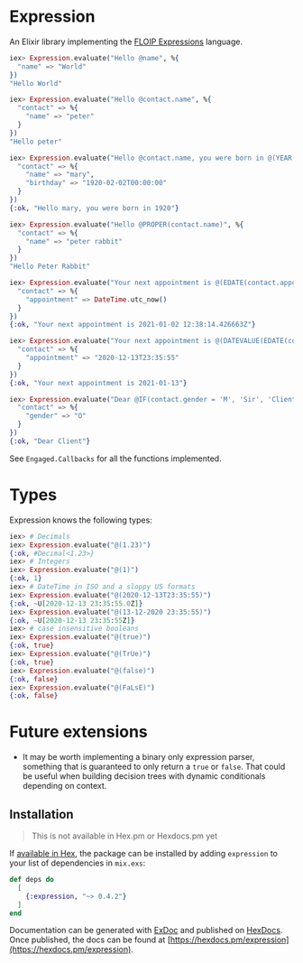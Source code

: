 # Expression

An Elixir library implementing the [FLOIP Expressions](https://floip.gitbook.io/flow-specification/expressions) language.

```elixir
iex> Expression.evaluate("Hello @name", %{
  "name" => "World"
})
"Hello World"

iex> Expression.evaluate("Hello @contact.name", %{
  "contact" => %{
    "name" => "peter"
  }
})
"Hello peter"

iex> Expression.evaluate("Hello @contact.name, you were born in @(YEAR(contact.birthday))", %{
  "contact" => %{
    "name" => "mary",
    "birthday" => "1920-02-02T00:00:00"
  }
})
{:ok, "Hello mary, you were born in 1920"}

iex> Expression.evaluate("Hello @PROPER(contact.name)", %{
  "contact" => %{
    "name" => "peter rabbit"
  }
})
"Hello Peter Rabbit"

iex> Expression.evaluate("Your next appointment is @(EDATE(contact.appointment, 1))", %{
  "contact" => %{
    "appointment" => DateTime.utc_now()
  }
})
{:ok, "Your next appointment is 2021-01-02 12:38:14.426663Z"}

iex> Expression.evaluate("Your next appointment is @(DATEVALUE(EDATE(contact.appointment, 1), \"%Y-%m-%d\"))", %{
  "contact" => %{
    "appointment" => "2020-12-13T23:35:55"
  }
})
{:ok, "Your next appointment is 2021-01-13"}

iex> Expression.evaluate("Dear @IF(contact.gender = 'M', 'Sir', 'Client')", %{
  "contact" => %{
    "gender" => "O"
  }
})
{:ok, "Dear Client"}
```

See `Engaged.Callbacks` for all the functions implemented.

# Types

Expression knows the following types:

```elixir
iex> # Decimals
iex> Expression.evaluate("@(1.23)")
{:ok, #Decimal<1.23>}
iex> # Integers
iex> Expression.evaluate("@(1)")
{:ok, 1}
iex> # DateTime in ISO and a sloppy US formats
iex> Expression.evaluate("@(2020-12-13T23:35:55)")
{:ok, ~U[2020-12-13 23:35:55.0Z]}
iex> Expression.evaluate("@(13-12-2020 23:35:55)")
{:ok, ~U[2020-12-13 23:35:55Z]}
iex> # case insensitive booleans
iex> Expression.evaluate("@(true)")
{:ok, true}
iex> Expression.evaluate("@(TrUe)")
{:ok, true}
iex> Expression.evaluate("@(false)")
{:ok, false}
iex> Expression.evaluate("@(FaLsE)")
{:ok, false}
```

# Future extensions

- It may be worth implementing a binary only expression parser, something
  that is guaranteed to only return a `true` or `false`. That could be useful
  when building decision trees with dynamic conditionals depending on context.

## Installation

> This is not available in Hex.pm or Hexdocs.pm yet

If [available in Hex](https://hex.pm/docs/publish), the package can be installed
by adding `expression` to your list of dependencies in `mix.exs`:

```elixir
def deps do
  [
    {:expression, "~> 0.4.2"}
  ]
end
```

Documentation can be generated with [ExDoc](https://github.com/elixir-lang/ex_doc)
and published on [HexDocs](https://hexdocs.pm). Once published, the docs can
be found at [https://hexdocs.pm/expression](https://hexdocs.pm/expression).
